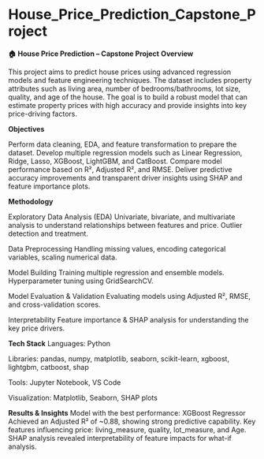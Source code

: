 # House_Price_Prediction_Capstone_Project
**🏠 House Price Prediction – Capstone Project**
**Overview**

This project aims to predict house prices using advanced regression models and feature engineering techniques.
The dataset includes property attributes such as living area, number of bedrooms/bathrooms, lot size, quality, and age of the house.
The goal is to build a robust model that can estimate property prices with high accuracy and provide insights into key price-driving factors.

**Objectives**

Perform data cleaning, EDA, and feature transformation to prepare the dataset.
Develop multiple regression models such as Linear Regression, Ridge, Lasso, XGBoost, LightGBM, and CatBoost.
Compare model performance based on R², Adjusted R², and RMSE.
Deliver predictive accuracy improvements and transparent driver insights using SHAP and feature importance plots.

**Methodology**

Exploratory Data Analysis (EDA)
Univariate, bivariate, and multivariate analysis to understand relationships between features and price.
Outlier detection and treatment.

Data Preprocessing
Handling missing values, encoding categorical variables, scaling numerical data.

Model Building
Training multiple regression and ensemble models.
Hyperparameter tuning using GridSearchCV.

Model Evaluation & Validation
Evaluating models using Adjusted R², RMSE, and cross-validation scores.

Interpretability
Feature importance & SHAP analysis for understanding the key price drivers.

**Tech Stack**
Languages: Python

Libraries:
pandas, numpy, matplotlib, seaborn,
scikit-learn, xgboost, lightgbm, catboost, shap

Tools: Jupyter Notebook, VS Code

Visualization: Matplotlib, Seaborn, SHAP plots

**Results & Insights**
Model with the best performance: XGBoost Regressor
Achieved an Adjusted R² of ~0.88, showing strong predictive capability.
Key features influencing price: living_measure, quality, lot_measure, and Age.
SHAP analysis revealed interpretability of feature impacts for what-if analysis.
